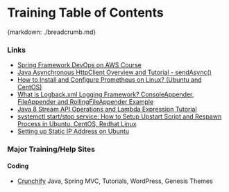 # Training Table of Contents
{markdown: ./breadcrumb.md}

### Links

* [Spring Framework DevOps on AWS Course](Udemy%20-%20Spring%20Framework%20DevOps%20on%20AWS.md) 
* [Java Asynchronous HttpClient Overview and Tutorial - sendAsync()](https://crunchify.com/java-asynchronous-httpclient-overview-and-tutorial-sendasync/)
* [How to Install and Configure Prometheus on Linux? (Ubuntu and CentOS)](https://crunchify.com/how-to-install-and-configure-prometheus-on-linux-ubuntu-and-centos/)
* [What is Logback.xml Logging Framework? ConsoleAppender, FileAppender and RollingFileAppender Example](https://crunchify.com/what-is-logback-xml-logging-framework-consoleappender-fileappender-and-rollingfileappender-example/)
* [Java 8 Stream API Operations and Lambda Expression Tutorial](https://crunchify.com/java-8-stream-operations-and-lambda-expression-tutorial/)
* [systemctl start/stop service: How to Setup Upstart Script and Respawn Process in Ubuntu, CentOS, Redhat Linux](https://crunchify.com/systemd-upstart-respawn-process-linux-os/)
* [Setting up Static IP Address on Ubuntu](SettingUpStaticIPAddressOnUbuntu.md)

### Major Training/Help Sites
#### Coding
* [Crunchify](https://crunchify.com/) Java, Spring MVC, Tutorials, WordPress, Genesis Themes

